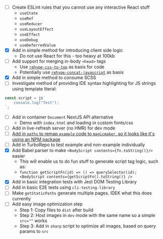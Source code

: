 - [ ] Create ESLint rules that you cannot use any interactive React stuff
  - `useState`
  - `useRef`
  - `useReducer`
  - `useLayoutEffect`
  - `useEffect`
  - `useDebug`
  - `useDeferredValue`
- [x] Add in simple method for introducing client side logic
  - Do not use React for this - too heavy at 100kb
- [ ] Add support for merging in-body `<head>` tags
  - Use [`rehype-css-to-top`](https://github.com/rehypejs/rehype-minify/tree/main/packages/rehype-css-to-top) as basis for code
  - Potentially use [`rehype-concat-javascript`](https://github.com/rehypejs/rehype-minify/tree/main/packages/rehype-concat-javascript) as basis
- [x] Add in simple method to consume SCSS
- [ ] Investigate method of providing IDE syntax highlighting for JS strings using template literal:

```javascript
const script = js`
    console.log("Test");
`;
```

- [ ] Add in container `Document` NextJS API alternative
  - Demo with `index.html` and loading in custom fonts/css
- [ ] Add in live-refresh server (no HMR) for dev mode
- [ ] [Add in `paths` to remap `example` code to `magicmaker`, so it looks like it's using an NPM package](https://github.com/esbuild-kit/tsx/issues/15)
- [ ] Add in TurboRepo to test example and non-example individually
- [x] Add Babel parser to make `<BodyScript contents={fn.toString()}/>` easier
  - This will enable us to do fun stuff to generate script tag logic, such as:
  - `function getScriptFn(id) => () => querySelector(id); <BodyScript contents={getScriptFn().toString()} /> `
- [x] Add in basic integration tests with Jest DOM Testing Library
- [ ] Add in basic E2E tests using `cli-testing-library`
- [ ] Make `getStaticPaths` generate multiple pages. IDEK what this does currently
- [ ] Add easy image optimization step
  - Step 1: Copy files to `dist` after build
  - Step 2: Host images in `dev` mode with the same name so a simple `src=""` works
  - Step 3: Add in `sharp` script to optimize all images, based on query params to `src`
